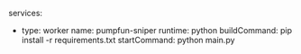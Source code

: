 services:
  - type: worker
    name: pumpfun-sniper
    runtime: python
    buildCommand: pip install -r requirements.txt
    startCommand: python main.py